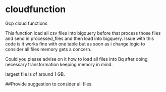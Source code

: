 # cloudfunction
Gcp cloud functions

 This function load all csv files into bigquery before that process those files and send in processed_files and then load into bigquery.
 Issue with this code is it works fine with one table but as soon as i change logic to consider all files memory gets a concern.
 
Could you please advise on it how to load all files into Bq after doing necessary transformation keeping memory in mind.

largest file is of around 1 GB.


##Provide suggestion to consider all files.

